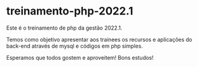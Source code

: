 # treinamento-php-2022.1

Este é o treinamento de php da gestão 2022.1.

Temos como objetivo apresentar aos trainees os recursos e aplicações do back-end através de mysql e códigos em php simples.

Esperamos que todos gostem e aproveitem! Bons estudos!
